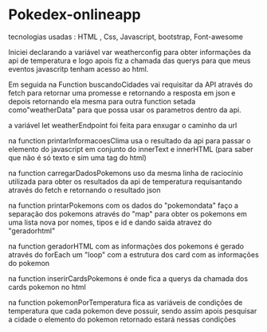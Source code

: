 # Pokedex-onlineapp


tecnologias usadas : HTML , Css, Javascript, bootstrap, Font-awesome

Iniciei declarando a variável var weatherconfig para obter informações da api de temperatura e logo apois fiz a chamada das querys para que meus eventos javascritp tenham acesso ao html.

Em seguida na Function buscandoCidades vai requisitar da API através do fetch para retornar uma promesse e retornando a resposta em json e depois retornando ela mesma para outra function setada como"weatherData" para que possa usar os parametros dentro da api.

a variável let weatherEndpoint foi feita para enxugar o caminho da url

na function printarInformacoesClima usa o resultado da api para passar o elemento do javascript em conjunto do innerText e innerHTML (para saber que não é só texto e sim uma tag do html)

na function carregarDadosPokemons uso da mesma linha de raciocínio utilizada para obter os resultados da api de temperatura requisantando através do fetch e retornando o resultado json

na function printarPokemons com os dados do "pokemondata" faço a separação dos pokemons através do "map" para obter os pokemons em uma lista nova por nomes, tipos e id e dando saida atravez do "geradorhtml"

na function geradorHTML com as informações dos pokemons é gerado através do forEach um "loop" com a estrutura dos card com as informações do pokemon

na function inserirCardsPokemons é onde fica a querys da chamada dos cards pokemon no html

na function pokemonPorTemperatura fica as variáveis de condições de temperatura que cada pokemon deve possuir, sendo assim apois pesquisar a cidade o elemento do pokemon retornado estará nessas condições
